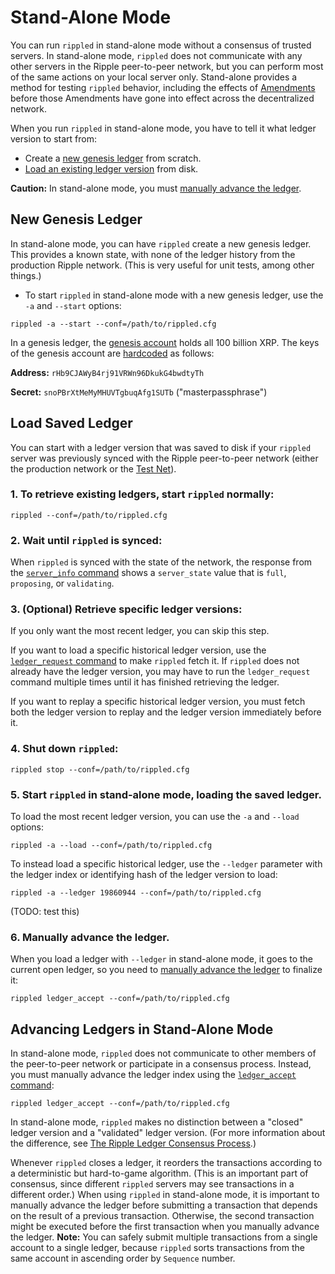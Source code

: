 Stand-Alone Mode
===============================================================================

You can run `rippled` in stand-alone mode without a consensus of trusted servers. In stand-alone mode, `rippled` does not communicate with any other servers in the Ripple peer-to-peer network, but you can perform most of the same actions on your local server only. Stand-alone provides a method for testing `rippled` behavior, including the effects of [Amendments](concept-amendments.html) before those Amendments have gone into effect across the decentralized network.

When you run `rippled` in stand-alone mode, you have to tell it what ledger version to start from:

* Create a [new genesis ledger](#new-genesis-ledger) from scratch.
* [Load an existing ledger version](#load-saved-ledger) from disk.

**Caution:** In stand-alone mode, you must [manually advance the ledger](#advancing-ledgers-in-stand-alone-mode).

New Genesis Ledger
-------------------------------------------------------------------------------
In stand-alone mode, you can have `rippled` create a new genesis ledger. This provides a known state, with none of the ledger history from the production Ripple network. (This is very useful for unit tests, among other things.)

* To start `rippled` in stand-alone mode with a new genesis ledger, use the `-a` and `--start` options:

```
rippled -a --start --conf=/path/to/rippled.cfg
```

In a genesis ledger, the [genesis account](reference-rippled.html#special-addresses) holds all 100 billion XRP. The keys of the genesis account are [hardcoded](https://github.com/ripple/rippled/blob/94ed5b3a53077d815ad0dd65d490c8d37a147361/src/ripple/app/ledger/Ledger.cpp#L184) as follows:

**Address:** `rHb9CJAWyB4rj91VRWn96DkukG4bwdtyTh`

**Secret:** `snoPBrXtMeMyMHUVTgbuqAfg1SUTb` ("masterpassphrase")


Load Saved Ledger
-------------------------------------------------------------------------------
You can start with a ledger version that was saved to disk if your `rippled` server was previously synced with the Ripple peer-to-peer network (either the production network or the [Test Net](tutorial-rippled-setup.html#parallel-networks)).

### 1. To retrieve existing ledgers, start `rippled` normally: ###

```
rippled --conf=/path/to/rippled.cfg
```

### 2. Wait until `rippled` is synced: ###

When `rippled` is synced with the state of the network, the response from the [`server_info` command](reference-rippled.html#server-info) shows a `server_state` value that is `full`, `proposing`, or `validating`.

### 3. (Optional) Retrieve specific ledger versions: ###

If you only want the most recent ledger, you can skip this step.

If you want to load a specific historical ledger version, use the [`ledger_request` command](reference-rippled.html#ledger-request) to make `rippled` fetch it. If `rippled` does not already have the ledger version, you may have to run the `ledger_request` command multiple times until it has finished retrieving the ledger.

If you want to replay a specific historical ledger version, you must fetch both the ledger version to replay and the ledger version immediately before it.

### 4. Shut down `rippled`: ###

```
rippled stop --conf=/path/to/rippled.cfg
```

### 5. Start `rippled` in stand-alone mode, loading the saved ledger.

To load the most recent ledger version, you can use the `-a` and `--load` options:

```
rippled -a --load --conf=/path/to/rippled.cfg
```

To instead load a specific historical ledger, use the ``--ledger`` parameter with the ledger index or identifying hash of the ledger version to load:

```
rippled -a --ledger 19860944 --conf=/path/to/rippled.cfg
```

<span class='draft-comment'>(TODO: test this)</span>

### 6. Manually advance the ledger. ###

When you load a ledger with `--ledger` in stand-alone mode, it goes to the current open ledger, so you need to [manually advance the ledger](#advancing-ledgers-in-stand-alone-mode) to finalize it:

```
rippled ledger_accept --conf=/path/to/rippled.cfg
```


Advancing Ledgers in Stand-Alone Mode
-------------------------------------------------------------------------------

In stand-alone mode, `rippled` does not communicate to other members of the peer-to-peer network or participate in a consensus process. Instead, you must manually advance the ledger index using the [`ledger_accept` command](reference-rippled.html#ledger-accept):

```
rippled ledger_accept --conf=/path/to/rippled.cfg
```

In stand-alone mode, `rippled` makes no distinction between a "closed" ledger version and a "validated" ledger version. (For more information about the difference, see [The Ripple Ledger Consensus Process](https://ripple.com/knowledge_center/the-ripple-ledger-consensus-process/).)

Whenever `rippled` closes a ledger, it reorders the transactions according to a deterministic but hard-to-game algorithm. (This is an important part of consensus, since different `rippled` servers may see transactions in a different order.) When using `rippled` in stand-alone mode, it is important to manually advance the ledger before submitting a transaction that depends on the result of a previous transaction. Otherwise, the second transaction might be executed before the first transaction when you manually advance the ledger. **Note:** You can safely submit multiple transactions from a single account to a single ledger, because `rippled` sorts transactions from the same account in ascending order by `Sequence` number.
